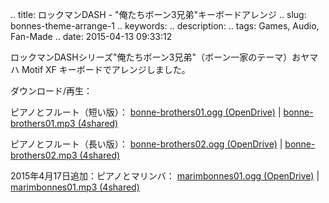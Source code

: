 .. title: ロックマンDASH - "俺たちボーン3兄弟"キーボードアレンジ
.. slug: bonnes-theme-arrange-1
.. keywords: 
.. description: 
.. tags: Games, Audio, Fan-Made
.. date: 2015-04-13 09:33:12

ロックマンDASHシリーズ"俺たちボーン3兄弟"（ボーン一家のテーマ）おヤマハ Motif XF キーボードでアレンジしました。

ダウンロード/再生：

ピアノとフルート（短い版）： [bonne-brothers01.ogg (OpenDrive)][bonnes01-od] | [bonne-brothers01.mp3 (4shared)][bonnes01-4s]

ピアノとフルート（長い版）： [bonne-brothers02.ogg (OpenDrive)][bonnes02-od] | [bonne-brothers02.mp3 (4shared)][bonnes02-4s]

2015年4月17日追加：ピアノとマリンバ： [marimbonnes01.ogg (OpenDrive)][marimbonnes01-od] | [marimbonnes01.mp3 (4shared)][marimbonnes01-4s]




[bonnes01-od]: http://aiyumi.opendrive.com/files/99499160_o5e2n_d694/bonne-brothers01.ogg
[bonnes01-4s]: http://www.4shared.com/mp3/e5QxhGKVce/bonne-brothers01.html
[bonnes02-od]: http://aiyumi.opendrive.com/files/99826482_d2ohR_366c/bonne-brothers02.ogg
[bonnes02-4s]: http://www.4shared.com/mp3/E2BgnW5Wba/bonne-brothers02.html
[marimbonnes01-od]: http://aiyumi.opendrive.com/files/99952953_GaPC6_61a8/marimbonnes01.ogg
[marimbonnes01-4s]: http://www.4shared.com/mp3/1I8IVJhPce/marimbonnes01.html